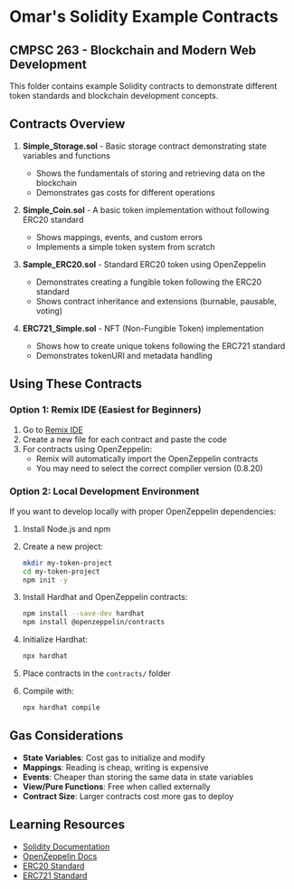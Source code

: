 # Omar's Solidity Example Contracts
## CMPSC 263 - Blockchain and Modern Web Development

This folder contains example Solidity contracts to demonstrate different token standards and blockchain development concepts.

## Contracts Overview

1. **Simple_Storage.sol** - Basic storage contract demonstrating state variables and functions
   - Shows the fundamentals of storing and retrieving data on the blockchain
   - Demonstrates gas costs for different operations

2. **Simple_Coin.sol** - A basic token implementation without following ERC20 standard
   - Shows mappings, events, and custom errors
   - Implements a simple token system from scratch

3. **Sample_ERC20.sol** - Standard ERC20 token using OpenZeppelin
   - Demonstrates creating a fungible token following the ERC20 standard
   - Shows contract inheritance and extensions (burnable, pausable, voting)

4. **ERC721_Simple.sol** - NFT (Non-Fungible Token) implementation
   - Shows how to create unique tokens following the ERC721 standard
   - Demonstrates tokenURI and metadata handling

## Using These Contracts

### Option 1: Remix IDE (Easiest for Beginners)

1. Go to [Remix IDE](https://remix.ethereum.org/)
2. Create a new file for each contract and paste the code
3. For contracts using OpenZeppelin:
   - Remix will automatically import the OpenZeppelin contracts
   - You may need to select the correct compiler version (0.8.20)

### Option 2: Local Development Environment

If you want to develop locally with proper OpenZeppelin dependencies:

1. Install Node.js and npm
2. Create a new project:
   ```bash
   mkdir my-token-project
   cd my-token-project
   npm init -y
   ```

3. Install Hardhat and OpenZeppelin contracts:
   ```bash
   npm install --save-dev hardhat
   npm install @openzeppelin/contracts
   ```

4. Initialize Hardhat:
   ```bash
   npx hardhat
   ```

5. Place contracts in the `contracts/` folder
6. Compile with:
   ```bash
   npx hardhat compile
   ```

## Gas Considerations

- **State Variables**: Cost gas to initialize and modify
- **Mappings**: Reading is cheap, writing is expensive
- **Events**: Cheaper than storing the same data in state variables
- **View/Pure Functions**: Free when called externally
- **Contract Size**: Larger contracts cost more gas to deploy

## Learning Resources

- [Solidity Documentation](https://docs.soliditylang.org/)
- [OpenZeppelin Docs](https://docs.openzeppelin.com/)
- [ERC20 Standard](https://eips.ethereum.org/EIPS/eip-20)
- [ERC721 Standard](https://eips.ethereum.org/EIPS/eip-721) 
